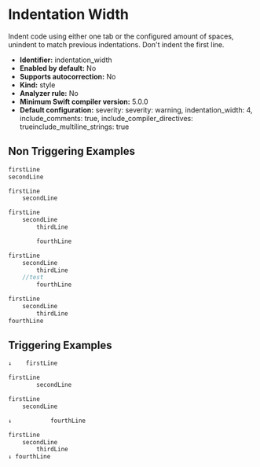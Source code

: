 # Indentation Width

Indent code using either one tab or the configured amount of spaces, unindent to match previous indentations. Don't indent the first line.

* **Identifier:** indentation_width
* **Enabled by default:** No
* **Supports autocorrection:** No
* **Kind:** style
* **Analyzer rule:** No
* **Minimum Swift compiler version:** 5.0.0
* **Default configuration:** severity: severity: warning, indentation_width: 4, include_comments: true, include_compiler_directives: trueinclude_multiline_strings: true

## Non Triggering Examples

```swift
firstLine
secondLine
```

```swift
firstLine
    secondLine
```

```swift
firstLine
	secondLine
		thirdLine

		fourthLine
```

```swift
firstLine
	secondLine
		thirdLine
	//test
		fourthLine
```

```swift
firstLine
    secondLine
        thirdLine
fourthLine
```

## Triggering Examples

```swift
↓    firstLine
```

```swift
firstLine
        secondLine
```

```swift
firstLine
	secondLine

↓			fourthLine
```

```swift
firstLine
    secondLine
        thirdLine
↓ fourthLine
```